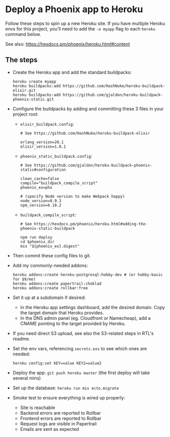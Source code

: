 # Deploy a Phoenix app to Heroku

Follow these steps to spin up a new Heroku site. If you have multiple Heroku envs for this project, you'll need to add the `-a myapp` flag to each `heroku` command below.

See also: https://hexdocs.pm/phoenix/heroku.html#content


## The steps

  * Create the Heroku app and add the standard buildpacks:

    ```
    heroku create myapp
    heroku buildpacks:add https://github.com/HashNuke/heroku-buildpack-elixir.git
    heroku buildpacks:add https://github.com/gjaldon/heroku-buildpack-phoenix-static.git
    ```

  * Configure the buildpacks by adding and committing these 3 files in your project root:

    - `elixir_buildpack.config`:

      ```
      # See https://github.com/HashNuke/heroku-buildpack-elixir

      erlang_version=20.1
      elixir_version=1.8.1
      ```

    - `phoenix_static_buildpack.config`:

      ```
      # See https://github.com/gjaldon/heroku-buildpack-phoenix-static#configuration

      clean_cache=false
      compile="buildpack_compile_script"
      phoenix_ex=phx

      # (specify Node version to make Webpack happy)
      node_version=8.9.3
      npm_version=6.10.2
      ```

    - `buildpack_compile_script`:

      ```
      # See https://hexdocs.pm/phoenix/heroku.html#adding-the-phoenix-static-buildpack

      npm run deploy
      cd $phoenix_dir
      mix "${phoenix_ex}.digest"
      ```

  * Then commit these config files to git.

  * Add my commonly-needed addons:

    ```
    heroku addons:create heroku-postgresql:hobby-dev # (or hobby-basic for $9/mo)
    heroku addons:create papertrail:choklad
    heroku addons:create rollbar:free
    ```

  * Set it up at a subdomain if desired:
    - In the Heroku app settings dashboard, add the desired domain. Copy the target domain that Heroku provides.
    - In the DNS admin panel (eg. Cloudfront or Namecheap), add a CNAME pointing to the target provided by Heroku.

  * If you need direct S3 upload, see also the S3-related steps in RTL's readme.

  * Set the env vars, referencing `secrets.exs` to see which ones are needed:

    ```
    heroku config:set KEY=value KEY2=value2
    ```

  * Deploy the app: `git push heroku master` (the first deploy will take several mins)

  * Set up the database: `heroku run mix ecto.migrate`

  * Smoke test to ensure everything is wired up properly:

    - Site is reachable
    - Backend errors are reported to Rollbar
    - Frontend errors are reported to Rollbar
    - Request logs are visible in Papertrail
    - Emails are sent as expected
